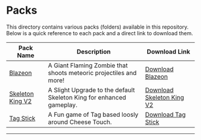 # Packs

This directory contains various packs (folders) available in this repository. Below is a quick reference to each pack and a direct link to download them.

| Pack Name | Description               | Download Link          |
|-----------|---------------------------|------------------------|
| [Blazeon](https://github.com/SkyKiller6363/Skys-Mobs/tree/main/Packs/Blazeon) | A Giant Flaming Zombie that shoots meteoric projectiles and more! | [Download Blazeon](https://downgit.github.io/#/home?url=https://github.com/SkyKiller6363/Skys-Mobs/new/main/Packs/Blazeon) |
| [Skeleton King V2](https://github.com/SkyKiller6363/Skys-Mobs/tree/main/Packs/SkeletonKingV2) | A Slight Upgrade to the default Skeleton King for enhanced gameplay. | [Download Skeleton King V2](https://downgit.github.io/#/home?url=https://github.com/SkyKiller6363/Skys-Mobs/tree/main/Packs/SkeletonKingV2) |
| [Tag Stick](https://github.com/SkyKiller6363/Skys-Mobs/tree/main/Packs/TagStick) | A Fun game of Tag based loosly around Cheese Touch. | [Download Tag Stick](https://downgit.github.io/#/home?url=https://github.com/SkyKiller6363/Skys-Mobs/tree/main/Packs/TagStick) |

---


